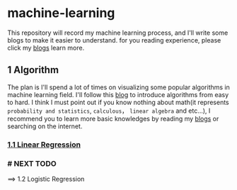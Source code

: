 # machine-learning

This repository will record my machine learning process, and I'll write some blogs to make it easier to understand. for you reading experience, please click my [blogs](http://fitzeng.org/) learn more.

## 1 Algorithm
The plan is I'll spend a lot of times on visualizing some popular algorithms in machine learning field. I'll follow this [blog](https://juejin.im/post/5a66b9e16fb9a01caa20ab8d) to introduce algorithms from easy to hard. I think I must point out if you know nothing about math(it represents `probability and statistics`, `calculous`， `linear algebra` and etc...), I recommend you to learn more basic knowledges by reading my [blogs](http://fitzeng.org/) or searching on the internet.


### [1.1 Linear Regression](http://fitzeng.org/2018/02/11/MLLinearRegression/)

### # NEXT TODO
==> 1.2 Logistic Regression